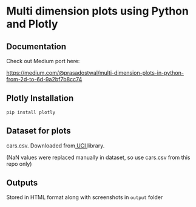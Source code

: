 # **Multi dimension plots using Python and Plotly**

## Documentation

Check out Medium port here: 

https://medium.com/@prasadostwal/multi-dimension-plots-in-python-from-2d-to-6d-9a2bf7b8cc74
## Plotly Installation 

```
pip install plotly
```


## **Dataset for plots**

cars.csv. Downloaded from[ UCI ](https://archive.ics.uci.edu/ml/datasets/automobile)library.

(NaN values were replaced manually in dataset, so use cars.csv from this repo only)


## **Outputs**

Stored in HTML format along with screenshots in `output` folder

